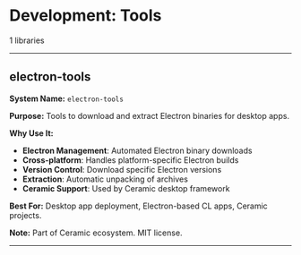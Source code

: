 # Development: Tools

1 libraries

---

## electron-tools

**System Name:** `electron-tools`

**Purpose:** Tools to download and extract Electron binaries for desktop apps.

**Why Use It:**
- **Electron Management**: Automated Electron binary downloads
- **Cross-platform**: Handles platform-specific Electron builds
- **Version Control**: Download specific Electron versions
- **Extraction**: Automatic unpacking of archives
- **Ceramic Support**: Used by Ceramic desktop framework

**Best For:** Desktop app deployment, Electron-based CL apps, Ceramic projects.

**Note:** Part of Ceramic ecosystem. MIT license.

---


